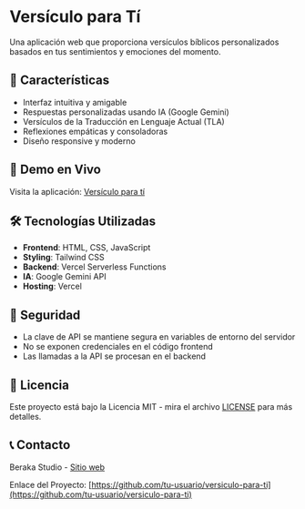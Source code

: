 # Versículo para Tí

Una aplicación web que proporciona versículos bíblicos personalizados basados en tus sentimientos y emociones del momento.

## 🌟 Características

- Interfaz intuitiva y amigable
- Respuestas personalizadas usando IA (Google Gemini)
- Versículos de la Traducción en Lenguaje Actual (TLA)
- Reflexiones empáticas y consoladoras
- Diseño responsive y moderno

## 🚀 Demo en Vivo

Visita la aplicación: [Versículo para tí](https://versiculoparati.vercel.app/)

## 🛠️ Tecnologías Utilizadas

- **Frontend**: HTML, CSS, JavaScript
- **Styling**: Tailwind CSS
- **Backend**: Vercel Serverless Functions
- **IA**: Google Gemini API
- **Hosting**: Vercel

## 🔐 Seguridad

- La clave de API se mantiene segura en variables de entorno del servidor
- No se exponen credenciales en el código frontend
- Las llamadas a la API se procesan en el backend

## 📝 Licencia

Este proyecto está bajo la Licencia MIT - mira el archivo [LICENSE](LICENSE) para más detalles.

## 📞 Contacto

Beraka Studio - [Sitio web](https://beraka.cl)

Enlace del Proyecto: [https://github.com/tu-usuario/versiculo-para-ti](https://github.com/tu-usuario/versiculo-para-ti)
